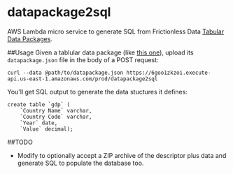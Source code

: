 # datapackage2sql
AWS Lambda micro service to generate SQL from Frictionless Data [Tabular Data Packages](http://specs.frictionlessdata.io/tabular-data-package/).

##Usage
Given a tablular data package (like [this one](https://github.com/datasets/gdp)), upload its `datapackage.json` file in the body of a POST request:
	
	curl --data @path/to/datapackage.json https://6goo1zkzoi.execute-api.us-east-1.amazonaws.com/prod/datapackage2sql

You'll get SQL output to generate the data stuctures it defines:

	create table `gdp` (
        `Country Name` varchar,
        `Country Code` varchar,
        `Year` date,
        `Value` decimal);

##TODO
* Modify to optionally accept a ZIP archive of the descriptor plus data and generate SQL to populate the database too.